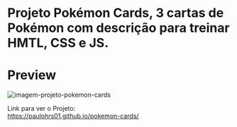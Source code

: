 # Projeto Pokémon Cards, 3 cartas de Pokémon com descrição para treinar HMTL, CSS e JS.

# Preview
![imagem-projeto-pokemon-cards](https://user-images.githubusercontent.com/102257079/214901413-6df3e391-047e-426c-83e7-a0aa73384464.png)

Link para ver o Projeto: <br>
https://paulohrs01.github.io/pokemon-cards/
